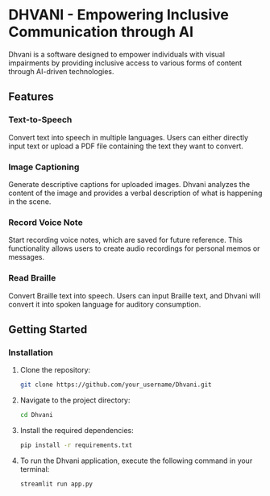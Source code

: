 # DHVANI - Empowering Inclusive Communication through AI

Dhvani is a software designed to empower individuals with visual impairments by providing inclusive access to various forms of content through AI-driven technologies.

## Features

### Text-to-Speech

Convert text into speech in multiple languages. Users can either directly input text or upload a PDF file containing the text they want to convert.

### Image Captioning

Generate descriptive captions for uploaded images. Dhvani analyzes the content of the image and provides a verbal description of what is happening in the scene.

### Record Voice Note

Start recording voice notes, which are saved for future reference. This functionality allows users to create audio recordings for personal memos or messages.

### Read Braille

Convert Braille text into speech. Users can input Braille text, and Dhvani will convert it into spoken language for auditory consumption.

## Getting Started

### Installation

1. Clone the repository:
   ```bash
   git clone https://github.com/your_username/Dhvani.git
   ```
2. Navigate to the project directory:
    ```bash
   cd Dhvani
   ```
3. Install the required dependencies:
    ```bash
   pip install -r requirements.txt
   ```
4. To run the Dhvani application, execute the following command in your terminal:  
    ```bash
   streamlit run app.py
   ```

    
